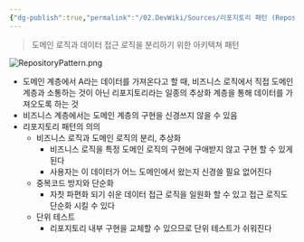 ```yaml
---
{"dg-publish":true,"permalink":"/02.DevWiki/Sources/리포지토리 패턴 (Repository Pattern)/","noteIcon":"","created":"2025-07-06T16:45:29.258+09:00","updated":"2025-07-19T22:58:36.993+09:00"}
---
```


> 도메인 로직과 데이터 접근 로직을 분리하기 위한 아키텍쳐 패턴

![RepositoryPattern.png](/img/user/02.DevWiki/Sources/Files/RepositoryPattern.png)
* 도메인 계층에서 A라는 데이터를 가져온다고 할 때, 비즈니스 로직에서 직접 도메인 계층과 소통하는 것이 아닌 리포지토리라는 일종의 추상화 계층을 통해 데이터를 가져오도록 하는 것
* 비즈니스 계층에서는 도메인 계층의 구현을 신경쓰지 않을 수 있음
* 리포지토리 패턴의 의의
	* 비즈니스 로직과 도메인 로직의 분리, 추상화
		* 비즈니스 로직을 특정 도메인 로직의 구현에 구애받지 않고 구현 할 수 있게 된다
		* 사용자는 이 데이터가 어느 도메인에서 왔는지 신경쓸 필요 없어진다
	* 중복코드 방지와 단순화
		* 자칫 파편화 되기 쉬운 데이터 접근 로직을 일원화 할 수 있고 접근 로직도 단순화 시킬 수 있다
	* 단위 테스트
		* 리포지토리 내부 구현을 교체할 수 있으므로 단위 테스트가 쉬워진다